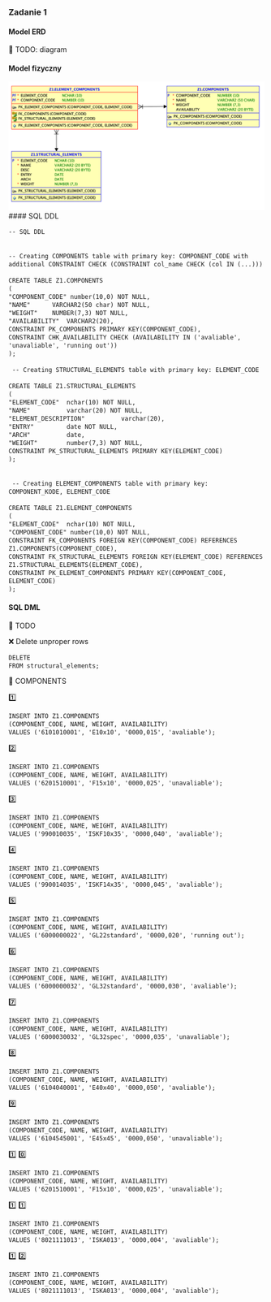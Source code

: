 ### Zadanie 1

#### Model ERD
:pencil: TODO: diagram

#### Model fizyczny

<img src="https://github.com/pawlowskaanna/sandbox-sql/blob/master/exercises/1/pictures/z1.png" width="800" >
#### SQL DDL

    -- SQL DDL
    
    
    -- Creating COMPONENTS table with primary key: COMPONENT_CODE with additional CONSTRAINT CHECK (CONSTRAINT col_name CHECK (col IN (...)))

    CREATE TABLE Z1.COMPONENTS 
    (	
    "COMPONENT_CODE" number(10,0) NOT NULL,
    "NAME"      VARCHAR2(50 char) NOT NULL,
    "WEIGHT"    NUMBER(7,3) NOT NULL,
    "AVAILABILITY"  VARCHAR2(20), 
    CONSTRAINT PK_COMPONENTS PRIMARY KEY(COMPONENT_CODE),
    CONSTRAINT CHK_AVAILABILITY CHECK (AVAILABILITY IN ('avaliable', 'unavaliable', 'running out'))
    );
    
     -- Creating STRUCTURAL_ELEMENTS table with primary key: ELEMENT_CODE
     
    CREATE TABLE Z1.STRUCTURAL_ELEMENTS 
    (	
    "ELEMENT_CODE"  nchar(10) NOT NULL,
    "NAME"          varchar(20) NOT NULL,
    "ELEMENT_DESCRIPTION"          varchar(20),
    "ENTRY"         date NOT NULL,
    "ARCH"          date,
    "WEIGHT"        number(7,3) NOT NULL,
    CONSTRAINT PK_STRUCTURAL_ELEMENTS PRIMARY KEY(ELEMENT_CODE)
    );
    
    
     -- Creating ELEMENT_COMPONENTS table with primary key: COMPONENT_KODE, ELEMENT_CODE

    CREATE TABLE Z1.ELEMENT_COMPONENTS 
    (	
    "ELEMENT_CODE"  nchar(10) NOT NULL,
    "COMPONENT_CODE" number(10,0) NOT NULL,
    CONSTRAINT FK_COMPONENTS FOREIGN KEY(COMPONENT_CODE) REFERENCES Z1.COMPONENTS(COMPONENT_CODE),
    CONSTRAINT FK_STRUCTURAL_ELEMENTS FOREIGN KEY(ELEMENT_CODE) REFERENCES Z1.STRUCTURAL_ELEMENTS(ELEMENT_CODE),
    CONSTRAINT PK_ELEMENT_COMPONENTS PRIMARY KEY(COMPONENT_CODE, ELEMENT_CODE)
    );

#### SQL DML
:pencil: TODO

:x: Delete unproper rows

    DELETE
    FROM structural_elements;

:rocket: COMPONENTS    

:one:
    
    INSERT INTO Z1.COMPONENTS 
    (COMPONENT_CODE, NAME, WEIGHT, AVAILABILITY) 
    VALUES ('6101010001', 'E10x10', '0000,015', 'avaliable');

 :two:
 
    INSERT INTO Z1.COMPONENTS 
    (COMPONENT_CODE, NAME, WEIGHT, AVAILABILITY) 
    VALUES ('6201510001', 'F15x10', '0000,025', 'unavaliable');

:three:

    INSERT INTO Z1.COMPONENTS 
    (COMPONENT_CODE, NAME, WEIGHT, AVAILABILITY) 
    VALUES ('990010035', 'ISKF10x35', '0000,040', 'avaliable');
    
:four:

    INSERT INTO Z1.COMPONENTS 
    (COMPONENT_CODE, NAME, WEIGHT, AVAILABILITY) 
    VALUES ('990014035', 'ISKF14x35', '0000,045', 'avaliable');

:five:

    INSERT INTO Z1.COMPONENTS 
    (COMPONENT_CODE, NAME, WEIGHT, AVAILABILITY) 
    VALUES ('6000000022', 'GL22standard', '0000,020', 'running out');
    
:six:

    INSERT INTO Z1.COMPONENTS 
    (COMPONENT_CODE, NAME, WEIGHT, AVAILABILITY) 
    VALUES ('6000000032', 'GL32standard', '0000,030', 'avaliable');
    
:seven:

    INSERT INTO Z1.COMPONENTS 
    (COMPONENT_CODE, NAME, WEIGHT, AVAILABILITY) 
    VALUES ('6000030032', 'GL32spec', '0000,035', 'unavaliable');
    
:eight:

    INSERT INTO Z1.COMPONENTS 
    (COMPONENT_CODE, NAME, WEIGHT, AVAILABILITY) 
    VALUES ('6104040001', 'E40x40', '0000,050', 'avaliable');
    
:nine:

    INSERT INTO Z1.COMPONENTS 
    (COMPONENT_CODE, NAME, WEIGHT, AVAILABILITY) 
    VALUES ('6104545001', 'E45x45', '0000,050', 'unavaliable');

:one: :zero:

    INSERT INTO Z1.COMPONENTS 
    (COMPONENT_CODE, NAME, WEIGHT, AVAILABILITY) 
    VALUES ('6201510001', 'F15x10', '0000,025', 'unavaliable');

:one: :one:

    INSERT INTO Z1.COMPONENTS 
    (COMPONENT_CODE, NAME, WEIGHT, AVAILABILITY) 
    VALUES ('8021111013', 'ISKA013', '0000,004', 'avaliable');
    
:one: :two:

    INSERT INTO Z1.COMPONENTS 
    (COMPONENT_CODE, NAME, WEIGHT, AVAILABILITY) 
    VALUES ('8021111013', 'ISKA013', '0000,004', 'avaliable');
